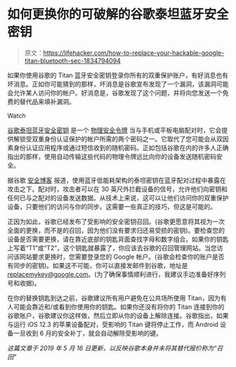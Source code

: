 # 如何更换你的可破解的谷歌泰坦蓝牙安全密钥

> 原文：<https://lifehacker.com/how-to-replace-your-hackable-google-titan-bluetooth-sec-1834794094>

如果你使用谷歌的 Titan 蓝牙安全密钥登录你所有的双重保护账户，有好消息也有坏消息。正如你可能猜到的那样，坏消息是谷歌宣布发现了一个漏洞，该漏洞可能会允许某人访问你的帐户。好消息是，谷歌发现了这个问题，并将向您发送一个免费的替代品来填补漏洞。

Watch

[谷歌泰坦蓝牙安全密钥](https://cloud.google.com/titan-security-key/) 是一个 [物理安全令牌](https://lifehacker.com/secure-your-accounts-and-passwords-with-a-hardware-toke-1830063430) 当与手机或平板电脑配对时，它会提供解锁受双重身份认证保护的帐户所需的两个密码之一。它取代了您可能会从双因素身份认证应用程序或通过短信收到的随机密码。正如包括谷歌在内的许多人正确指出的那样，使用自动传输这些代码的物理令牌远比向你的设备发送随机密码安全。

据谷歌 [安全博客](https://security.googleblog.com/2019/05/titan-keys-update.html) 报道，使用蓝牙低能耗架构的泰坦密钥在蓝牙配对过程中暴露在攻击之下。配对时，攻击者可以在 30 英尺外拦截设备的信号，允许他们向密钥和任何已与之配对的设备发送数据。从技术上来说，这可以让他们访问你的双重保护设备，只要他们的访问与你的同步。这需要一些真正的技巧，但这是可能的。

正因为如此，谷歌已经发布了受影响的安全密钥召回。(谷歌更愿意将其视为一次全面的更换，而不是的召回，因为他们没有要求归还易受损的密钥)。要检查您的设备是否需要更换，请在靠近底部的钥匙背面查找字母和数字组合。如果你的钥匙上写着“T1”或“T2”，这个钥匙就暴露了，你应该去谷歌的召回管理网站。当您访问该网站要求更换时，您需要登录您的 Google 帐户。(谷歌会检查你的账户是否有同步的密钥)。如果这不可能，你可以直接发邮件到谷歌，地址是 replacemykey@google.com。(为了确保事情顺利进行，我建议手边准备好序列号和收据)。

在你的替换钥匙到达之前，谷歌建议所有用户避免在公共场所使用 Titan，因为有人可能会靠近和/或看到你使用你的钥匙。如果你还没有将你的 Titan 连接到你的谷歌账户，谷歌建议你这样做，然后立即从你的设备上解除连接。谷歌指出，如果与运行 iOS 12.3 的苹果设备配对，受影响的 Titan 键将停止工作，而 Android 设备一旦收到 6 月的安全补丁，就会自动解除受影响的键。

*这篇文章于 2019 年 5 月 16 日更新，以反映谷歌本身并未将其替代报价称为“召回”*
